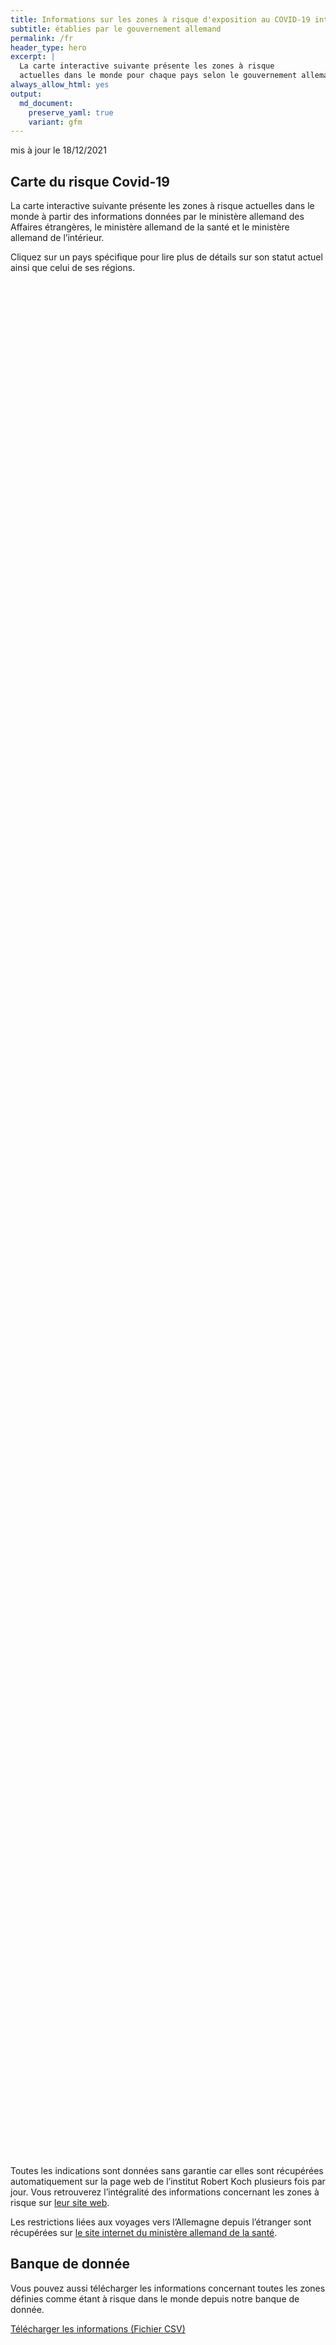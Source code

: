 ```yaml
---
title: Informations sur les zones à risque d'exposition au COVID-19 internationales
subtitle: établies par le gouvernement allemand
permalink: /fr
header_type: hero
excerpt: |
  La carte interactive suivante présente les zones à risque
  actuelles dans le monde pour chaque pays selon le gouvernement allemand.
always_allow_html: yes
output: 
  md_document:
    preserve_yaml: true
    variant: gfm
---
```


<!-- Modify _R/index_fr.Rmd file instead -->

<p class="text-right font-weight-bold">

mis à jour le 18/12/2021

</p>

## Carte du risque Covid-19

La carte interactive suivante présente les zones à risque actuelles dans
le monde à partir des informations données par le ministère allemand des
Affaires étrangères, le ministère allemand de la santé et le ministère
allemand de l’intérieur.

<!--more-->

Cliquez sur un pays spécifique pour lire plus de détails sur son statut
actuel ainsi que celui de ses régions.


<div id="leaflet" style="width:100%;height:75vh;" class="leaflet html-widget"></div>
<script src="https://corona-atlas.de/assets/data/locale_fr.js"></script> 
<script src="https://corona-atlas.de/assets/js/map.js"></script>

Toutes les indications sont données sans garantie car elles sont
récupérées automatiquement sur la page web de l’institut Robert Koch
plusieurs fois par jour. Vous retrouverez l’intégralité des informations
concernant les zones à risque sur [leur site
web](https://rki.de/risikogebiete).

Les restrictions liées aux voyages vers l’Allemagne depuis l’étranger
sont récupérées sur [le site internet du ministère allemand de la
santé](https://www.bundesgesundheitsministerium.de/coronavirus-infos-reisende).

## Banque de donnée

Vous pouvez aussi télécharger les informations concernant toutes les
zones définies comme étant à risque dans le monde depuis notre banque de
donnée.

<div id="reactable" class="reactable html-widget" style="width:auto;height:auto;"></div>
<script type="application/json" data-for="reactable">{"x":{"tag":{"name":"Reactable","attribs":{"data":{"Pays/Région":["Afghanistan","Angola","Albanie","Andorre","Émirats arabes unis","Argentine","Arménie","Antigua-et-Barbuda","Australie","Autriche","Azerbaïdjan","Burundi","Belgique","Bénin","Burkina Faso","Bangladesh","Bulgarie","Bahreïn","Bahamas","Bosnie-Herzégovine","Bélarus","Belize","Bolivie","Brésil","Barbade","Brunei","Bhoutan","Botswana","République Centrafricaine","Canada","Suisse","Chili","Chine","Côte d'Ivoire","Cameroun","République démocratique du Congo","Congo","Colombie","Comores","Cap-Vert","Costa Rica","Cuba","Chypre","Tchéquie","Allemagne","Djibouti","Dominique","Danemark","République Dominicaine","Algérie","Équateur","Égypte","Érythrée","Espagne","Estonie","Éthiopie","Finlande","Fidji","France","Micronésie","Gabon","Royaume-Uni","Géorgie","Ghana","Guinée","Gambie","Guinée-Bissau","Guinée Équatoriale","Grèce","Grenade","Guatemala","Guyana","Hong-Kong","Honduras","Croatie","Haïti","Hongrie","Indonésie","Inde","Irlande","Iran","Irak","Islande","Israël","Italie","Jamaïque","Jordanie","Japon","Kazakhstan","Kenya","Kirghizistan","Cambodge","Kiribati","Saint-Kitts-et-Nevis","Corée du Sud","Koweït","Laos","Liban","Libéria","Libye","Sainte-Lucie","Liechtenstein","Sri Lanka","Lesotho","Lituanie","Luxembourg","Lettonie","Maroc","Monaco","Moldavie","Madagascar","Maldives","Mexique","Îles Marshall","Macédoine du Nord","Mali","Malte","Myanmar/Burma","Monténégro","Mongolie","Mozambique","Mauritanie","Maurice","Malawi","Malaisie","Namibie","Niger","Nigeria","Nicaragua","Nioue","Pays-Bas","Norvège","Népal","Nauru","Nouvelle-Zélande","Oman","Pakistan","Panama","Pérou","Philippines","Palaos","Papouasie-Nouvelle-Guinée","Pologne","Corée du Nord","Portugal","Paraguay","Qatar","Roumanie","Russie","Rwanda","Arabie saoudite","Soudan","Sénégal","Singapour","Îles Salomon","Sierra Leone","El Salvador","San Marin","Somalie","Serbie","Soudan du Sud","Sao Tomé-et-Principe","Surinam","Slovaquie","Slovénie","Suède","Eswatini","Seychelles","Syrie","Tchad","Togo","Thaïlande","Tadjikistan","Turkménistan","Timor-Leste","Tonga","Trinité-et-Tobago","Tunisie","Turquie","Tuvalu","République unie de Tanzanie","Ouganda","Ukraine","Uruguay","États-Unis","Ouzbékistan","Vatican","Saint-Vincent-et-les-Grenadines","Vénézuela","Vietnam","Vanuatu","Samoa","Kosovo","Yémen","Afrique du Sud","Zambie","Zimbabwe"],"Niveau de risque":["Zone sans risque","Zone sans risque","Zone sans risque","Zone à fort risque","Zone sans risque","Zone sans risque","Zone sans risque","Zone sans risque","Zone sans risque","Zone à fort risque","Zone sans risque","Zone à fort risque","Zone à fort risque","Zone sans risque","Zone sans risque","Zone sans risque","Zone sans risque","Zone sans risque","Zone sans risque","Zone à fort risque","Zone à fort risque","Zone à fort risque","Zone sans risque","Zone sans risque","Zone à fort risque","Zone sans risque","Zone sans risque","Zone de variantes du virus","Zone sans risque","Zone sans risque","Zone à fort risque","Zone sans risque","Zone sans risque","Zone sans risque","Zone à fort risque","Zone sans risque","Zone à fort risque","Zone sans risque","Zone sans risque","Zone sans risque","Zone sans risque","Zone sans risque","Zone sans risque","Zone à fort risque",null,"Zone sans risque","Zone à fort risque","Zone à fort risque","Zone sans risque","Zone sans risque","Zone sans risque","Zone à fort risque","Zone sans risque","Zone sans risque","Zone sans risque","Zone à fort risque","Zone sans risque","Zone sans risque","Zone à fort risque","Zone sans risque","Zone sans risque","Zone de variantes du virus","Zone à fort risque","Zone sans risque","Zone sans risque","Zone sans risque","Zone sans risque","Zone sans risque","Zone à fort risque","Zone sans risque","Zone sans risque","Zone sans risque","Zone sans risque","Zone sans risque","Zone à fort risque","Zone à fort risque","Zone à fort risque","Zone sans risque","Zone sans risque","Zone à fort risque","Zone sans risque","Zone sans risque","Zone sans risque","Zone sans risque","Zone sans risque","Zone sans risque","Zone à fort risque","Zone sans risque","Zone sans risque","Zone sans risque","Zone sans risque","Zone sans risque","Zone sans risque","Zone sans risque","Zone sans risque","Zone sans risque","Zone à fort risque","Zone à fort risque","Zone sans risque","Zone à fort risque","Zone sans risque","Zone à fort risque","Zone sans risque","Zone de variantes du virus","Zone à fort risque","Zone sans risque","Zone sans risque","Zone sans risque","Zone sans risque","Zone sans risque","Zone sans risque","Zone sans risque","Zone à fort risque","Zone sans risque","Zone sans risque","Zone sans risque","Zone sans risque","Zone sans risque","Zone à fort risque","Zone sans risque","Zone de variantes du virus","Zone sans risque","Zone à fort risque","Zone de variantes du virus","Zone à fort risque","Zone de variantes du virus","Zone sans risque","Zone sans risque","Zone sans risque","Zone sans risque","Zone à fort risque","Zone à fort risque","Zone sans risque","Zone sans risque","Zone sans risque","Zone sans risque","Zone sans risque","Zone sans risque","Zone sans risque","Zone sans risque","Zone sans risque","Zone à fort risque","Zone à fort risque","Zone à fort risque","Zone sans risque","Zone sans risque","Zone sans risque","Zone sans risque","Zone à fort risque","Zone sans risque","Zone sans risque","Zone à fort risque","Zone sans risque","Zone sans risque","Zone sans risque","Zone sans risque","Zone sans risque","Zone sans risque","Zone sans risque","Zone à fort risque","Zone sans risque","Zone sans risque","Zone sans risque","Zone à fort risque","Zone à fort risque","Zone sans risque","Zone de variantes du virus","Zone à fort risque","Zone à fort risque","Zone sans risque","Zone sans risque","Zone sans risque","Zone à fort risque","Zone à fort risque","Zone sans risque","Zone sans risque","Zone à fort risque","Zone sans risque","Zone à fort risque","Zone sans risque","Zone à fort risque","Zone sans risque","Zone à fort risque","Zone sans risque","Zone sans risque","Zone sans risque","Zone sans risque","Zone sans risque","Zone à fort risque","Zone à fort risque","Zone sans risque","Zone sans risque","Zone sans risque","Zone à fort risque","Zone de variantes du virus","Zone sans risque","Zone de variantes du virus"],"Détails":[null,null,null,"depuis le 19/12/2021",null,null,null,null,null,"depuis le 14/11/2021. Les régions suivantes sont exclues: -Eben am Achensee; -Jungholz; -Mittelberg; -Rißtal",null,"depuis le 26/09/2021","depuis le 21/11/2021",null,null,null,null,null,null,"depuis le 12/09/2021","depuis le 03/10/2021","depuis le 19/09/2021",null,null,"depuis le 19/09/2021",null,null,"depuis le 28/11/2021",null,null,"depuis le 05/12/2021",null,null,null,"depuis le 24/10/2021",null,"depuis le 24/10/2021",null,null,null,null,null,null,"depuis le 14/11/2021",null,null,"depuis le 22/08/2021","depuis le 19/12/2021",null,null,null,"depuis le 24/01/2021",null,null,null,"depuis le 26/09/2021",null,null,"depuis le 19/12/2021",null,null,"depuis le 20/12/2021","depuis le 25/07/2021",null,null,null,null,null,"depuis le 21/11/2021",null,null,null,null,null,"depuis le 24/10/2021","depuis le 08/08/2021","depuis le 14/11/2021",null,null,"depuis le 21/11/2021",null,null,null,null,null,null,"depuis le 05/12/2021",null,null,null,null,null,null,null,null,null,"depuis le 14/11/2021","depuis le 19/12/2021",null,"depuis le 18/07/2021",null,"depuis le 05/12/2021",null,"depuis le 28/11/2021","depuis le 03/10/2021",null,null,null,null,null,null,null,"depuis le 08/08/2021",null,null,null,null,null,"depuis le 15/08/2021",null,"depuis le 28/11/2021",null,"depuis le 05/12/2021","depuis le 28/11/2021","depuis le 13/06/2021","depuis le 28/11/2021",null,null,null,null,"depuis le 21/11/2021. Le niveau de risque concerne les régions suivantes: -Bonaire, depuis le 27/07/2021; -Saba, depuis le 27/07/2021; -Sint Eustatius, depuis le 27/07/2021","depuis le 19/12/2021",null,null,null,null,null,null,null,null,null,"depuis le 08/08/2021","depuis le 05/12/2021","depuis le 08/08/2021",null,null,null,null,"depuis le 07/07/2021",null,null,"depuis le 31/01/2021",null,null,null,null,null,null,null,"depuis le 05/09/2021",null,null,null,"depuis le 31/10/2021","depuis le 26/09/2021",null,"depuis le 28/11/2021","depuis le 14/02/2021","depuis le 31/01/2021",null,null,null,"depuis le 08/08/2021","depuis le 08/08/2021",null,null,"depuis le 08/08/2021",null,"depuis le 17/08/2021",null,"depuis le 14/03/2021",null,"depuis le 10/10/2021",null,null,null,null,null,"depuis le 19/09/2021","depuis le 15/08/2021",null,null,null,"depuis le 10/10/2021","depuis le 28/11/2021",null,"depuis le 28/11/2021"]},"columns":[{"accessor":"Pays/Région","name":"Pays/Région","type":"character"},{"accessor":"Niveau de risque","name":"Niveau de risque","type":"character"},{"accessor":"Détails","name":"Détails","type":"character"}],"filterable":true,"searchable":true,"defaultPageSize":10,"showPageSizeOptions":true,"pageSizeOptions":[10,25,50,100],"paginationType":"jump","showPageInfo":true,"minRows":1,"striped":true,"dataKey":"a1f47dc3c02462bbba2a7195026fe488","key":"a1f47dc3c02462bbba2a7195026fe488"},"children":[]},"class":"reactR_markup"},"evals":[],"jsHooks":[]}</script>

<p class="text-center my-5">

<a href="assets/dist/db_countries_risk_fr.csv" class="btn btn-primary">Télécharger
les informations (Fichier CSV)</a>

</p>

